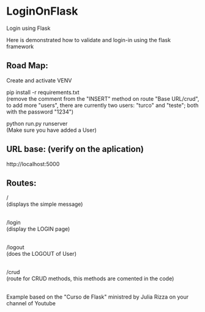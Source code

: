 # LoginOnFlask
Login using Flask

Here is demonstrated how to validate and login-in using the flask framework

## Road Map:

Create and activate VENV

pip install -r requirements.txt<br>
(remove the comment from the "INSERT" method on route "Base URL/crud", to add more "users",
there are currently two users: "turco" and "teste"; both with the password "1234") 

python run.py runserver<br>
(Make sure you have added a User)

## URL base: (verify on the aplication)
http://localhost:5000

## Routes:
/<br>
(displays the simple message)<br><br>

/login<br>
(display the LOGIN page)<br><br>

/logout<br>
(does the LOGOUT of User)<br><br>

/crud<Br>
(route for CRUD methods, this methods are comented in the code)<br><br>

Example based on the "Curso de Flask" ministred by Julia Rizza 
on your channel of Youtube

